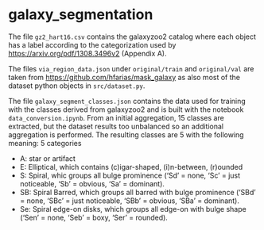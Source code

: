 # galaxy_segmentation

The file `gz2_hart16.csv` contains the galaxyzoo2 catalog where each object has a label according to the categorization used by https://arxiv.org/pdf/1308.3496v2 (Appendix A).

The files `via_region_data.json` under `original/train` and `original/val` are taken from https://github.com/hfarias/mask_galaxy as also most of the dataset python objects in `src/dataset.py`.

The file `galaxy_segment_classes.json` contains the data used for training with the classes derived from galaxyzoo2 and is built with the notebook `data_conversion.ipynb`. 
From an initial aggregation, 15 classes are extracted, but the dataset results too unbalanced so an additional aggregation is performed.
The resulting classes are 5 with the following meaning:
5 categories
- A: star or artifact 
- E: Elliptical, which contains (c)igar-shaped, (i)n-between, (r)ounded
- S: Spiral, whic groups all bulge prominence (‘Sd’ = none, ‘Sc’ = just noticeable, ‘Sb’ = obvious, ‘Sa’ = dominant). 
- SB: Spiral Barred, which groups all barred with bulge prominence (‘SBd’ = none, ‘SBc’ = just noticeable, ‘SBb’ = obvious, ‘SBa’ = dominant).
- Se: Spiral edge-on disks, which groups all edge-on with bulge shape (‘Sen’ = none, ‘Seb’ = boxy, ‘Ser’ = rounded).